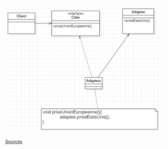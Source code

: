 ![diagramme](uml.png)   

[Sources](https://github.com/ljuglaret/NFP121/tree/gh-pages/cours3/Adapteur)
